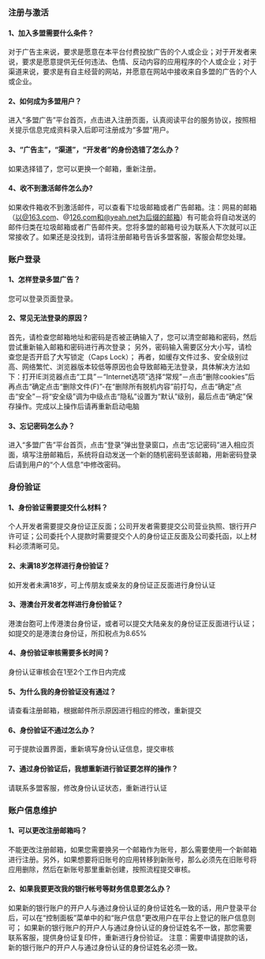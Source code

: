 ### 注册与激活

#### 1、加入多盟需要什么条件？

对于广告主来说，要求是愿意在本平台付费投放广告的个人或企业；对于开发者来说，要求是愿意提供无任何违法、色情、反动内容的应用程序的个人或企业；对于渠道来说，要求是有自主经营的网站，并愿意在网站中接收来自多盟的广告的个人或企业。

#### 2、如何成为多盟用户？

进入“多盟广告”平台首页，点击进入注册页面，认真阅读平台的服务协议，按照相关提示信息完成资料录入后即可注册成为“多盟”用户。

#### 3、“广告主”，“渠道”，“开发者”的身份选错了怎么办？

如果选择错了，您可以更换一个邮箱，重新注册。

#### 4、收不到激活邮件怎么办?

如果收件箱收不到激活邮件，可以查看下垃圾邮箱或者广告邮箱。注：网易的邮箱（以@163.com、@126.com和@yeah.net为后缀的邮箱）有可能会将自动发送的邮件归类在垃圾邮箱或者广告邮件夹。您将多盟的邮箱号设为联系人下次就可以正常接收了。如果还是没找到，请将注册邮箱号告诉多盟客服，客服会帮您处理。

### 账户登录

#### 1、怎样登录多盟广告？

您可以登录页面登录。

#### 2、常见无法登录的原因？

首先，请检查您邮箱地址和密码是否被正确输入了，您可以清空邮箱和密码，然后尝试重新输入邮箱和密码进行再次登录； 另外，密码输入需要区分大小写，请检查您是否开启了大写锁定（Caps Lock）； 再者，如缓存文件过多、安全级别过高、网络繁忙、浏览器版本较低等原因也会导致邮箱无法登录，具体解决方法如下：打开IE浏览器点击“工具”－“Internet选项”选择“常规”－点击“删除cookies”后再点击“确定点击“删除文件\(F\)”-在“删除所有脱机内容”前打勾，点击“确定”点击“安全”－将“安全级”调为中级点击“隐私”设置为“默认”级别，最后点击“确定”保存操作。完成以上操作后请再重新启动电脑

#### 3、忘记密码怎么办？

进入“多盟广告”平台首页，点击“登录”弹出登录窗口，点击“忘记密码”进入相应页面，填写注册邮箱后，系统将自动发送一个新的随机密码至该邮箱，用新密码登录后请到用户的“个人信息”中修改密码。

### 身份验证

#### 1、身份验证需要提交什么材料？

个人开发者需要提交身份证正反面；公司开发者需要提交公司营业执照、银行开户许可证；公司委托个人提款时需要提交个人的身份证正反面及公司委托函，以上材料必须清晰可见。

#### 2、未满18岁怎样进行身份验证？

如开发者未满18岁，可上传朋友或亲友的身份证正反面进行身份认证

#### 3、港澳台开发者怎样进行身份验证？

港澳台胞可上传港澳台身份证，或者可以提交大陆亲友的身份证正反面进行认证；如提交的是港澳台身份证，所扣税点为8.65%

#### 4、身份验证审核需要多长时间？

身份认证审核会在1至2个工作日内完成

#### 5、为什么我的身份验证没有通过？

请查看注册邮箱，根据邮件所示原因进行相应的修改，重新提交

#### 6、身份验证不通过怎么办？

可于提款设置界面，重新填写身份认证信息，提交审核

#### 7、通过身份验证后，我想重新进行验证要怎样的操作？

请联系多盟客服，修改身份认证状态，重新进行认证

### 账户信息维护

#### 1、可以更改注册邮箱吗？

不能更改注册邮箱，如果您需要换另一个邮箱作为账号，那么需要使用一个新邮箱进行注册。另外，如果想要将旧账号的应用转移到新账号，那么必须先在旧账号将应用删除，然后在新账号那里重新创建，按照流程提交审核。

#### 2、如果我要更改我的银行帐号等财务信息要怎么办？

如果新的银行账户的开户人与通过身份认证的身份证姓名一致的话，用户登录平台后，可以在“控制面板”菜单中的和“账户信息”更改用户在平台上登记的账户信息则可； 如果新的银行账户的开户人与通过身份认证的身份证姓名不一致，那您需要联系客服，提供身份证复印件，重新进行身份验证。 注意：需要申请提款的话，新的银行账户的开户人与通过身份认证的身份证姓名必须一致。

